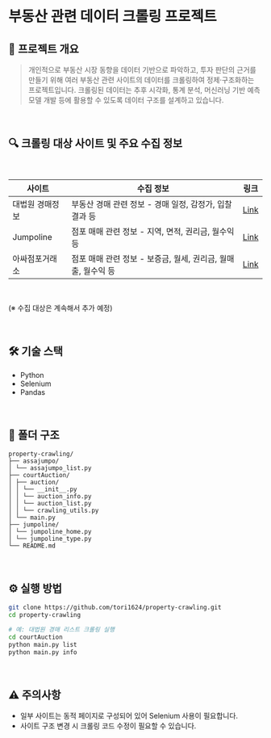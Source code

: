 # 부동산 관련 데이터 크롤링 프로젝트

## 📌 프로젝트 개요
> 개인적으로 부동산 시장 동향을 데이터 기반으로 파악하고, 투자 판단의 근거를 만들기 위해 여러 부동산 관련 사이트의 데이터를 크롤링하여 정제·구조화하는 프로젝트입니다. 크롤링된 데이터는 추후 시각화, 통계 분석, 머신러닝 기반 예측 모델 개발 등에 활용할 수 있도록 데이터 구조를 설계하고 있습니다.
<br/>

## 🔍 크롤링 대상 사이트 및 주요 수집 정보

<br/>

| 사이트 | 수집 정보 | 링크 |
|------|---------|-------------|
| 대법원 경매정보 | 부동산 경매 관련 정보 - 경매 일정, 감정가, 입찰 결과 등 | [Link](https://www.courtauction.go.kr/pgj/index.on) |
| Jumpoline | 점포 매매 관련 정보 - 지역, 면적, 권리금, 월수익 등 | [Link](https://www.jumpoline.com/) |
| 아싸점포거래소 | 점포 매매 관련 정보 - 보증금, 월세, 권리금, 월매출, 월수익 등 | [Link](https://xn--v69ap5so3hsnb81e1wfh6z.com/) |

<br/>

(※ 수집 대상은 계속해서 추가 예정)

<br/>

## 🛠️ 기술 스택
- Python
- Selenium
- Pandas
<br/>

## 📁 폴더 구조
```
property-crawling/
├── assajumpo/
│ └── assajumpo_list.py
├── courtAuction/
│ ├── auction/
│ │ └── __init__.py
│ │ └── auction_info.py
│ │ └── auction_list.py
│ │ └── crawling_utils.py
│ └── main.py
├── jumpoline/
│ └── jumpoline_home.py
│ └── jumpoline_type.py
└── README.md
```

<br/>

## ⚙️ 실행 방법
```bash
git clone https://github.com/tori1624/property-crawling.git
cd property-crawling

# 예: 대법원 경매 리스트 크롤링 실행
cd courtAuction
python main.py list
python main.py info
```

<br/>

## ⚠️ 주의사항
- 일부 사이트는 동적 페이지로 구성되어 있어 Selenium 사용이 필요합니다.
- 사이트 구조 변경 시 크롤링 코드 수정이 필요할 수 있습니다.
